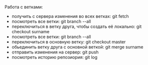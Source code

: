 Работа с ветками:
- получить с сервера изменения во всех ветках: git fetch
- посмотреть все ветки: git branch --all
- переключиться в ветку друга, чтобы создать её локально: git checkout surname
- посмотреть все ветки: git branch --all
- переключиться в основную ветку: git checkout master
- обьединить ветку друга с основной веткой: git merge surname
- отправить изменения на сервер: git push
- посмотреть историю репозиория: git log